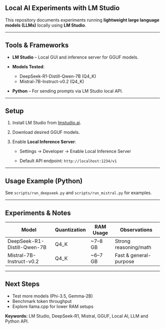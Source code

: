 ## Local AI Experiments with LM Studio

This repository documents experiments running **lightweight large language models (LLMs)** locally using **LM Studio**.

---

## Tools & Frameworks

- **LM Studio** – Local GUI and inference server for GGUF models. 
 
- **Models Tested**:
  - DeepSeek-R1-Distill-Qwen-7B (Q4_K)
  - Mistral-7B-Instruct-v0.2 (Q4_K)

- **Python** – For sending prompts via LM Studio local API.

---

## Setup

1. Install LM Studio from [lmstudio.ai](https://lmstudio.ai).
  
2. Download desired GGUF models.
  
3. Enable **Local Inference Server**:

   - Settings → Developer → Enable Local Inference Server  

   - Default API endpoint: `http://localhost:1234/v1`

---

## Usage Example (Python)

See `scripts/run_deepseek.py` and `scripts/run_mistral.py` for examples.

---

## Experiments & Notes

| Model | Quantization | RAM Usage | Observations |
|-------|-------------|-----------|--------------|
| DeepSeek-R1-Distill-Qwen-7B | Q4_K | ~7–8 GB | Strong reasoning/math |
| Mistral-7B-Instruct-v0.2 | Q4_K | ~6–7 GB | Fast & general-purpose |

---

## Next Steps

- Test more models (Phi-3.5, Gemma-2B)  
- Benchmark token throughput  
- Explore llama.cpp for lower RAM setups

**Keywords:** LM Studio, DeepSeek-R1, Mistral, GGUF, Local AI, LLM and Python API.




